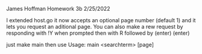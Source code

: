 James Hoffman
Homework 3b
2/25/2022

I extended host.go it now accepts an optional page number (default 1) and it lets you request an aditional page. 
You can also make a rew request by responding with !Y when prompted then with R followed by <searchterm> (enter) <page> (enter)

just make main then use Usage: main \<searchterm\> [page]
